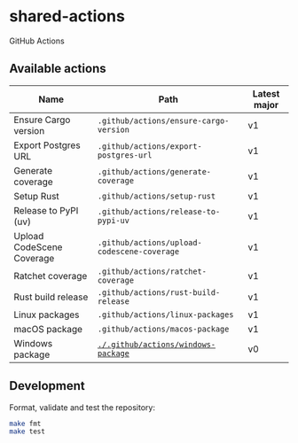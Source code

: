 # shared-actions

GitHub Actions

## Available actions

| Name                      | Path                                        | Latest major |
| ------------------------- | ------------------------------------------- | ------------ |
| Ensure Cargo version      | `.github/actions/ensure-cargo-version`      | v1           |
| Export Postgres URL       | `.github/actions/export-postgres-url`       | v1           |
| Generate coverage         | `.github/actions/generate-coverage`         | v1           |
| Setup Rust                | `.github/actions/setup-rust`                | v1           |
| Release to PyPI (uv)      | `.github/actions/release-to-pypi-uv`        | v1           |
| Upload CodeScene Coverage | `.github/actions/upload-codescene-coverage` | v1           |
| Ratchet coverage          | `.github/actions/ratchet-coverage`          | v1           |
| Rust build release        | `.github/actions/rust-build-release`        | v1           |
| Linux packages            | `.github/actions/linux-packages`            | v1           |
| macOS package             | `.github/actions/macos-package`             | v1           |
| Windows package           | [`./.github/actions/windows-package`](./.github/actions/windows-package/README.md) | v0           |

## Development

Format, validate and test the repository:

```sh
make fmt
make test
```